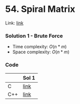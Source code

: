 # 54. Spiral Matrix
Link: [link](https://leetcode.com/problems/spiral-matrix/)

### Solution 1 - Brute Force
* Time complexity: $O(n*m)$
* Space complexity: $O(n*m)$

### Code
||Sol 1|
|-|-|
|C|[link](./sol_1/main.c)|
|C++|[link](./sol_1/main.cpp)|